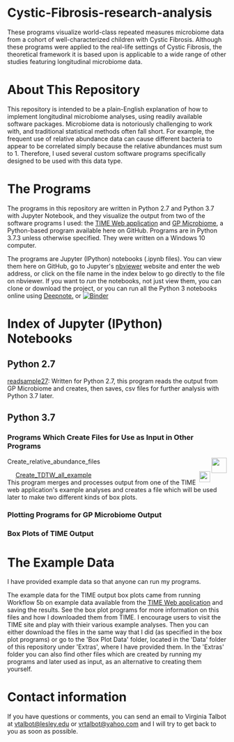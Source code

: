 # Cystic-Fibrosis-research-analysis
These programs visualize world-class repeated measures microbiome data from a cohort of well-characterized children with Cystic Fibrosis. Although these programs were applied to the real-life settings of Cystic Fibrosis, the theoretical framework it is based upon is applicable to a wide range of other studies featuring longitudinal microbiome data. 

# About This Repository
This repository is intended to be a plain-English explanation of how to implement longitudinal microbiome analyses, using readily available software packages. Microbiome data is notoriously challenging to work with, and traditional statistical methods often fall short. For example, the frequent use of relative abundance data can cause different bacteria to appear to be correlated simply because the relative abundances must sum to 1. Therefore, I used several custom software programs specifically designed to be used with this data type. 

# The Programs
The programs in this repository are written in Python 2.7 and Python 3.7 with Jupyter Notebook, and they visualize the output from two of the software programs I used: the [TIME Web application](https://web.rniapps.net/time/index.php) and [GP Microbiome](https://github.com/tare/GPMicrobiome), a Python-based program available here on GitHub. Programs are in Python 3.7.3 unless otherwise specified. They were written on a Windows 10 computer.

The programs are Jupyter (IPython) notebooks (.ipynb files). You can view them here on GitHub, go to Jupyter's [nbviewer](https://nbviewer.jupyter.org/) website and enter the web address, or click on the file name in the index below to go directly to the file on nbviewer. If you want to *run* the notebooks, not just view them, you can clone or download the project, or you can run all the Python 3 notebooks online using [Deepnote.](https://beta.deepnote.com/project/a804732b-2d58-445c-85bb-510d5437d971) or [![Binder](https://mybinder.org/badge_logo.svg)](https://mybinder.org/v2/gh/V-Talbot/Cystic-Fibrosis-research-analysis/master)

# Index of Jupyter (IPython) Notebooks
## Python 2.7 
[readsample27](https://nbviewer.jupyter.org/github/V-Talbot/Cystic-Fibrosis-research-analysis/blob/master/readsample27.ipynb): Written for Python 2.7, this program reads the output from GP Microbiome and creates, then saves, csv files for further analysis with Python 3.7 later.

## Python 3.7

### Programs Which Create Files for Use as Input in Other Programs
Create_relative_abundance_files     [<img height="35" align="right" src="https://mybinder.org/static/images/logo_social.png">](https://nbviewer.jupyter.org/github/V-Talbot/Cystic-Fibrosis-research-analysis/blob/master/Create_TDTW_all_example.ipynb)

[<img height="16" align="left" src="https://nbviewer.jupyter.org/static/ico/ipynb_icon_16x16.png">](https://nbviewer.jupyter.org/github/V-Talbot/Cystic-Fibrosis-research-analysis/blob/master/Create_TDTW_all_example.ipynb)

[Create_TDTW_all_example](https://nbviewer.jupyter.org/github/V-Talbot/Cystic-Fibrosis-research-analysis/blob/master/Create_TDTW_all_example.ipynb)[<img align="right" height="25" src="https://beta.deepnote.org/buttons/launch-in-deepnote.svg">](https://beta.deepnote.com/project/69bbfe4c-3745-46a0-a989-e936ebb7fb85)
<br>
This program merges and processes output from one of the TIME web application's example analyses and creates a file which will be used later to make two different kinds of box plots. 




### Plotting Programs for GP Microbiome Output

### Box Plots of TIME Output


# The Example Data

I have provided example data so that anyone can run my programs. 

The example data for the TIME output box plots came from running Workflow 5b on example data available from the [TIME Web application](https://web.rniapps.net/time/index.php) and saving the results. See the box plot programs for more information on this files and how I downloaded them from TIME. I encourage users to visit the TIME site and play with thieir various example analyses. Then you can either download the files in the same way that I did (as specified in the box plot programs) or go to the 'Box Plot Data' folder, located in the 'Data' folder of this repository under 'Extras', where I have provided them. In the 'Extras' folder you can also find other files which are created by running my programs and later used as input, as an alternative to creating them yourself.  

# Contact information
If you have questions or comments, you can send an email to Virginia Talbot at vtalbot@lesley.edu or vrtalbot@yahoo.com and I will try to get back to you as soon as possible. 

